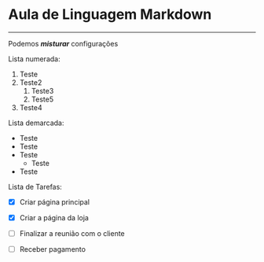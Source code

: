 # Aula de Linguagem Markdown
***
Podemos __*misturar*__ configurações

Lista numerada:
1. Teste
0. Teste2
   1. Teste3
   1. Teste5
999. Teste4



Lista demarcada:
* Teste
* Teste
* Teste
   * Teste
* Teste



Lista de Tarefas:
- [x] Criar página principal
- [x] Criar a página da loja
- [ ] Finalizar a reunião com o cliente
- [ ] Receber pagamento




